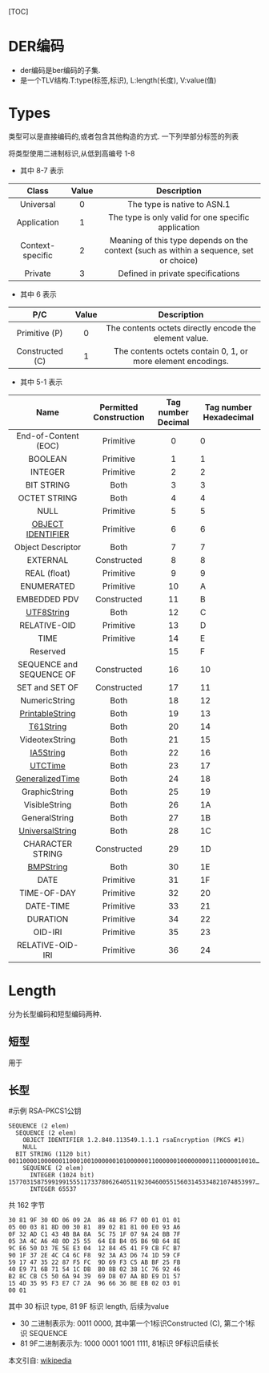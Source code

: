 [TOC]

# DER编码
* der编码是ber编码的子集.
* 是一个TLV结构.T:type(标签,标识), L:length(长度), V:value(值)


# Types
类型可以是直接编码的,或者包含其他构造的方式. 一下列举部分标签的列表

将类型使用二进制标识,从低到高编号 1-8

* 其中 8-7 表示

|      Class       | Value |                         Description                          |
| :--------------: | :---: | :----------------------------------------------------------: |
|    Universal     |   0   |                 The type is native to ASN.1                  |
|   Application    |   1   |     The type is only valid for one specific application      |
| Context-specific |   2   | Meaning of this type depends on the context (such as within a sequence, set or choice) |
|     Private      |   3   |              Defined in private specifications               |

* 其中 6 表示

|       P/C       | Value |                         Description                          |
| :-------------: | :---: | :----------------------------------------------------------: |
|  Primitive (P)  |   0   |    The contents octets directly encode the element value.    |
| Constructed (C) |   1   | The contents octets contain 0, 1, or more element encodings. |

* 其中 5-1 表示

|                             Name                             | Permitted Construction | Tag number Decimal| Tag number Hexadecimal     |
| :----------------------------------------------------------: | :--------------------: | :--------: | ---- |
|                     End-of-Content (EOC)                     |       Primitive        |     0      | 0    |
|                           BOOLEAN                            |       Primitive        |     1      | 1    |
|                           INTEGER                            |       Primitive        |     2      | 2    |
|                          BIT STRING                          |          Both          |     3      | 3    |
|                         OCTET STRING                         |          Both          |     4      | 4    |
|                             NULL                             |       Primitive        |     5      | 5    |
| [OBJECT IDENTIFIER](https://en.wikipedia.org/wiki/Object_identifier) |       Primitive        |     6      | 6    |
|                      Object Descriptor                       |          Both          |     7      | 7    |
|                           EXTERNAL                           |      Constructed       |     8      | 8    |
|                         REAL (float)                         |       Primitive        |     9      | 9    |
|                          ENUMERATED                          |       Primitive        |     10     | A    |
|                         EMBEDDED PDV                         |      Constructed       |     11     | B    |
|      [UTF8String](https://en.wikipedia.org/wiki/UTF-8)       |          Both          |     12     | C    |
|                         RELATIVE-OID                         |       Primitive        |     13     | D    |
|                             TIME                             |       Primitive        |     14     | E    |
|                           Reserved                           |                        |     15     | F    |
|                   SEQUENCE and SEQUENCE OF                   |      Constructed       |     16     | 10   |
|                        SET and SET OF                        |      Constructed       |     17     | 11   |
|                        NumericString                         |          Both          |     18     | 12   |
| [PrintableString](https://en.wikipedia.org/wiki/PrintableString) |          Both          |     19     | 13   |
|     [T61String](https://en.wikipedia.org/wiki/ITU_T.61)      |          Both          |     20     | 14   |
|                        VideotexString                        |          Both          |     21     | 15   |
|     [IA5String](https://en.wikipedia.org/wiki/IA5String)     |          Both          |     22     | 16   |
| [UTCTime](https://en.wikipedia.org/wiki/Coordinated_Universal_Time) |          Both          |     23     | 17   |
| [GeneralizedTime](https://en.wikipedia.org/wiki/GeneralizedTime) |          Both          |     24     | 18   |
|                        GraphicString                         |          Both          |     25     | 19   |
|                        VisibleString                         |          Both          |     26     | 1A   |
|                        GeneralString                         |          Both          |     27     | 1B   |
| [UniversalString](https://en.wikipedia.org/wiki/Universal_Character_Set) |          Both          |     28     | 1C   |
|                       CHARACTER STRING                       |      Constructed       |     29     | 1D   |
| [BMPString](https://en.wikipedia.org/wiki/Basic_Multilingual_Plane) |          Both          |     30     | 1E   |
|                             DATE                             |       Primitive        |     31     | 1F   |
|                         TIME-OF-DAY                          |       Primitive        |     32     | 20   |
|                          DATE-TIME                           |       Primitive        |     33     | 21   |
|                           DURATION                           |       Primitive        |     34     | 22   |
|                           OID-IRI                            |       Primitive        |     35     | 23   |
|                       RELATIVE-OID-IRI                       |       Primitive        |     36     | 24   |

# Length
分为长型编码和短型编码两种.
## 短型
用于
## 长型


#示例
RSA-PKCS1公钥

```
SEQUENCE (2 elem)
  SEQUENCE (2 elem)
    OBJECT IDENTIFIER 1.2.840.113549.1.1.1 rsaEncryption (PKCS #1)
    NULL
  BIT STRING (1120 bit) 001100001000000110001001000000101000000110000001000000001110000010010…
    SEQUENCE (2 elem)
      INTEGER (1024 bit) 157703158759919915551173378062640511923046005515603145334821074853997…
      INTEGER 65537
```
共 162 字节
``` 
30 81 9F 30 0D 06 09 2A  86 48 86 F7 0D 01 01 01
05 00 03 81 8D 00 30 81  89 02 81 81 00 E0 93 A6
0F 32 AD C1 43 4B BA 8A  5C 75 1F 07 9A 24 BB 7F
05 3A 4C A6 48 0D 25 55  64 E8 B4 05 B6 9B 64 8E
9C E6 50 D3 7E 5E E3 04  12 84 45 41 F9 CB FC B7
90 1F 37 2E 4C C4 6C F8  92 3A A3 D6 74 1D 59 CF
59 17 47 35 22 87 F5 FC  9D 69 F3 C5 AB BF 25 FB
40 E9 71 6B 71 54 1C DB  B0 8B 02 38 1C 76 92 46
B2 8C CB C5 50 6A 94 39  69 D8 07 AA BD E9 D1 57
15 4D 35 95 F3 E7 C7 2A  96 66 36 BE EB 02 03 01
00 01 
```

其中
30 标识 type, 81 9F 标识 length, 后续为value
* 30 二进制表示为: 0011 0000, 其中第一个1标识Constructed (C), 第二个1标识 SEQUENCE
* 81 9F二进制表示为: 1000 0001 1001 1111, 81标识 9F标识后续长

本文引自: [wikipedia](https://en.wikipedia.org/wiki/X.690#DER_encoding)
